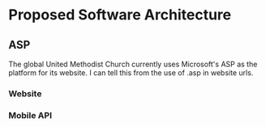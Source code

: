 # Proposed Software Architecture

## ASP

The global United Methodist Church currently uses Microsoft's ASP as the platform for its website. I can tell this from the use of .asp in website urls. 

### Website

### Mobile API